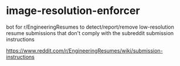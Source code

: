 # image-resolution-enforcer
bot for r/EngineeringResumes to detect/report/remove low-resolution resume submissions that don't comply with the subreddit submission instructions

https://www.reddit.com/r/EngineeringResumes/wiki/submission-instructions
